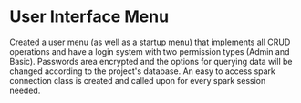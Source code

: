 # User Interface Menu
Created a user menu (as well as a startup menu) that implements all CRUD operations and have a login system with two permission types (Admin and Basic). Passwords 
area encrypted and the options for querying data will be changed according to the project's database. An easy to access spark connection class is created and called 
upon for every spark session needed. 


